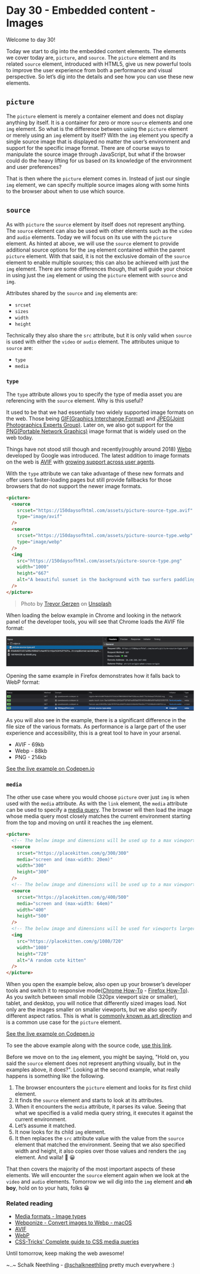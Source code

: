 # Day 30 - Embedded content - Images

Welcome to day 30!

Today we start to dig into the embedded content elements. The elements we cover today are, `picture`, and `source`. The `picture` element and its related `source` element, introduced with HTML5, give us new powerful tools to improve the user experience from both a performance and visual perspective. So let’s dig into the details and see how you can use these new elements.

## `picture`

The `picture` element is merely a container element and does not display anything by itself. It is a container for zero or more `source` elements and one `img` element. So what is the difference between using the `picture` element or merely using an `img` element by itself? With the `img` element you specify a single source image that is displayed no matter the user’s environment and support for the specific image format. There are of course ways to manipulate the source image through JavaScript, but what if the browser could do the heavy lifting for us based on its knowledge of the environment and user preferences?

That is then where the `picture` element comes in. Instead of just our single `img` element, we can specify multiple source images along with some hints to the browser about when to use which source.

## `source`

As with `picture` the `source` element by itself does not represent anything. The `source` element can also be used with other elements such as the `video` and `audio` elements. Today we will focus on its use with the `picture` element. As hinted at above, we will use the `source` element to provide additional source options for the `img` element contained within the parent `picture` element. With that said, it is not the exclusive domain of the `source` element to enable multiple sources; this can also be achieved with just the `img` element. There are some differences though, that will guide your choice in using just the `img` element or using the `picture` element with `source` and `img`.

Attributes shared by the `source` and `img` elements are:

- `srcset`
- `sizes`
- `width`
- `height`

Technically they also share the `src` attribute, but it is only valid when `source` is used with either the `video` or `audio` element. The attributes unique to `source` are:

- `type`
- `media`

### `type`

The `type` attribute allows you to specify the type of media asset you are referencing with the `source` element. Why is this useful?

It used to be that we had essentially two widely supported image formats on the web. Those being [GIF(Graphics Interchange Format)](https://en.wikipedia.org/wiki/GIF) and [JPEG(Joint Photographics Experts Group)](https://en.wikipedia.org/wiki/JPEG). Later on, we also got support for the [PNG(Portable Network Graphics)](https://en.wikipedia.org/wiki/Portable_Network_Graphics) image format that is widely used on the web today.

Things have not stood still though and recently(roughly around 2018) [Webp](https://en.wikipedia.org/wiki/WebP) developed by Google was introduced. The latest addition to image formats on the web is [AVIF](<https://en.wikipedia.org/wiki/AV1#AV1_Image_File_Format_(AVIF)>) with [growing support across user agents](https://avif.io/).

With the `type` attribute we can take advantage of these new formats and offer users faster-loading pages but still provide fallbacks for those browsers that do not support the newer image formats.

```html
<picture>
  <source
    srcset="https://150daysofhtml.com/assets/picture-source-type.avif"
    type="image/avif"
  />
  <source
    srcset="https://150daysofhtml.com/assets/picture-source-type.webp"
    type="image/webp"
  />
  <img
    src="https://150daysofhtml.com/assets/picture-source-type.png"
    width="1000"
    height="667"
    alt="A beautiful sunset in the background with two surfers paddling into the surf in the foreground"
  />
</picture>
```

> Photo by [Trevor Gerzen](https://unsplash.com/@tgerz?utm_source=unsplash&utm_medium=referral&utm_content=creditCopyText) on [Unsplash](https://unsplash.com/s/photos/surfer?utm_source=unsplash&utm_medium=referral&utm_content=creditCopyText)

When loading the below example in Chrome and looking in the network panel of the developer tools, you will see that Chrome loads the AVIF file format:

![AVIF file format shown to load in Chrome devtools network panel](../assets/day30/chrome-avif.png)

Opening the same example in Firefox demonstrates how it falls back to WebP format:

![WebP file format shown to load in Firefox devtools network panel](../assets/day30/firefox-webp.png)

As you will also see in the example, there is a significant difference in the file size of the various formats. As performance is a large part of the user experience and accessibility, this is a great tool to have in your arsenal.

- AVIF - 69kb
- Webp - 88kb
- PNG - 214kb

[See the live example on Codepen.io](https://codepen.io/schalkneethling/pen/eYvZPgL)

### `media`

The other use case where you would choose `picture` over just `img` is when used with the `media` attribute. As with the `link` element, the `media` attribute can be used to specify a [media query](https://developer.mozilla.org/en-US/docs/Learn/CSS/CSS_layout/Media_queries). The browser will then load the image whose media query most closely matches the current environment starting from the top and moving on until it reaches the `img` element.

```html
<picture>
  <!-- The below image and dimensions will be used up to a max viewport width of ~320px -->
  <source
    srcset="https://placekitten.com/g/300/300"
    media="screen and (max-width: 20em)"
    width="300"
    height="300"
  />
  <!-- The below image and dimensions will be used up to a max viewport width of ~1024px -->
  <source
    srcset="https://placekitten.com/g/400/500"
    media="screen and (max-width: 64em)"
    width="400"
    height="500"
  />
  <!-- The below image and dimensions will be used for viewports larger than ~1024px -->
  <img
    src="https://placekitten.com/g/1080/720"
    width="1080"
    height="720"
    alt="A random cute kitten"
  />
</picture>
```

When you open the example below, also open up your browser’s developer tools and switch it to responsive mode([Chrome How-To](https://developer.chrome.com/docs/devtools/device-mode/) - [Firefox How-To](https://developer.mozilla.org/en-US/docs/Tools/Responsive_Design_Mode)). As you switch between small mobile (320px viewport size or smaller), tablet, and desktop, you will notice that differently sized images load. Not only are the images smaller on smaller viewports, but we also specify different aspect ratios. This is what is [commonly known as art direction](https://uxdesign.cc/how-art-direction-will-help-you-create-masterful-web-interfaces-cba8d3dab0d8) and is a common use case for the `picture` element.

[See the live example on Codepen.io](https://codepen.io/schalkneethling/full/ExWKOLg)

To see the above example along with the source code, [use this link](https://codepen.io/schalkneethling/pen/ExWKOLg).

Before we move on to the `img` element, you might be saying, "Hold on, you said the `source` element does not represent anything visually, but in the examples above, it does?". Looking at the second example, what really happens is something like the following.

1. The browser encounters the `picture` element and looks for its first child element.
2. It finds the `source` element and starts to look at its attributes.
3. When it encounters the `media` attribute, it parses its value. Seeing that what we specified is a valid media query string, it executes it against the current environment.
4. Let’s assume it matched.
5. It now looks for its child `img` element.
6. It then replaces the `src` attribute value with the value from the `source` element that matched the environment. Seeing that we also specified width and height, it also copies over those values and renders the `img` element. And walla! 🎉 😀

That then covers the majority of the most important aspects of these elements. We will encounter the `source` element again when we look at the `video` and `audio` elements. Tomorrow we wil dig into the `img` element and **oh boy**, hold on to your hats, folks 😀

### Related reading

- [Media formats - Image types](https://developer.mozilla.org/en-US/docs/Web/Media/Formats/Image_types)
- [Webponize - Convert images to Webp - macOS](https://webponize.org/)
- [AVIF](https://avif.io/)
- [WebP](https://developers.google.com/speed/webp)
- [CSS-Tricks' Complete guide to CSS media queries](https://css-tricks.com/a-complete-guide-to-css-media-queries/)

Until tomorrow, keep making the web awesome!

~..~ Schalk Neethling - [@schalkneethling](https://twitter.com/schalkneethling) pretty much everywhere :)
